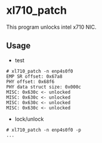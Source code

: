 # xl710_patch

This program unlocks intel x710 NIC.

## Usage

* test

```shell
# xl710_patch -n enp4s0f0
EMP SR offset: 0x67a8
PHY offset: 0x68f6
PHY data struct size: 0x000c
MISC: 0x630c <- unlocked
MISC: 0x630c <- unlocked
MISC: 0x630c <- unlocked
MISC: 0x630c <- unlocked
```

* lock/unlock

```shell
# xl710_patch -n enp4s0f0 -p
...
```
